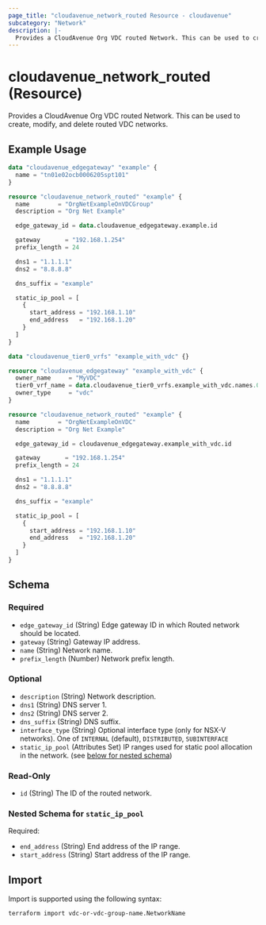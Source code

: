 ```yaml
---
page_title: "cloudavenue_network_routed Resource - cloudavenue"
subcategory: "Network"
description: |-
  Provides a CloudAvenue Org VDC routed Network. This can be used to create, modify, and delete routed VDC networks.
---
```


# cloudavenue_network_routed (Resource)

Provides a CloudAvenue Org VDC routed Network. This can be used to create, modify, and delete routed VDC networks.

## Example Usage

```terraform
data "cloudavenue_edgegateway" "example" {
  name = "tn01e02ocb0006205spt101"
}

resource "cloudavenue_network_routed" "example" {
  name        = "OrgNetExampleOnVDCGroup"
  description = "Org Net Example"

  edge_gateway_id = data.cloudavenue_edgegateway.example.id

  gateway       = "192.168.1.254"
  prefix_length = 24

  dns1 = "1.1.1.1"
  dns2 = "8.8.8.8"

  dns_suffix = "example"

  static_ip_pool = [
    {
      start_address = "192.168.1.10"
      end_address   = "192.168.1.20"
    }
  ]
}

data "cloudavenue_tier0_vrfs" "example_with_vdc" {}

resource "cloudavenue_edgegateway" "example_with_vdc" {
  owner_name     = "MyVDC"
  tier0_vrf_name = data.cloudavenue_tier0_vrfs.example_with_vdc.names.0
  owner_type     = "vdc"
}

resource "cloudavenue_network_routed" "example" {
  name        = "OrgNetExampleOnVDC"
  description = "Org Net Example"

  edge_gateway_id = cloudavenue_edgegateway.example_with_vdc.id

  gateway       = "192.168.1.254"
  prefix_length = 24

  dns1 = "1.1.1.1"
  dns2 = "8.8.8.8"

  dns_suffix = "example"

  static_ip_pool = [
    {
      start_address = "192.168.1.10"
      end_address   = "192.168.1.20"
    }
  ]
}
```

<!-- schema generated by tfplugindocs -->
## Schema

### Required

- `edge_gateway_id` (String) Edge gateway ID in which Routed network should be located.
- `gateway` (String) Gateway IP address.
- `name` (String) Network name.
- `prefix_length` (Number) Network prefix length.

### Optional

- `description` (String) Network description.
- `dns1` (String) DNS server 1.
- `dns2` (String) DNS server 2.
- `dns_suffix` (String) DNS suffix.
- `interface_type` (String) Optional interface type (only for NSX-V networks). One of `INTERNAL` (default), `DISTRIBUTED`, `SUBINTERFACE`
- `static_ip_pool` (Attributes Set) IP ranges used for static pool allocation in the network. (see [below for nested schema](#nestedatt--static_ip_pool))

### Read-Only

- `id` (String) The ID of the routed network.

<a id="nestedatt--static_ip_pool"></a>
### Nested Schema for `static_ip_pool`

Required:

- `end_address` (String) End address of the IP range.
- `start_address` (String) Start address of the IP range.

## Import

Import is supported using the following syntax:
```shell
terraform import vdc-or-vdc-group-name.NetworkName
```
